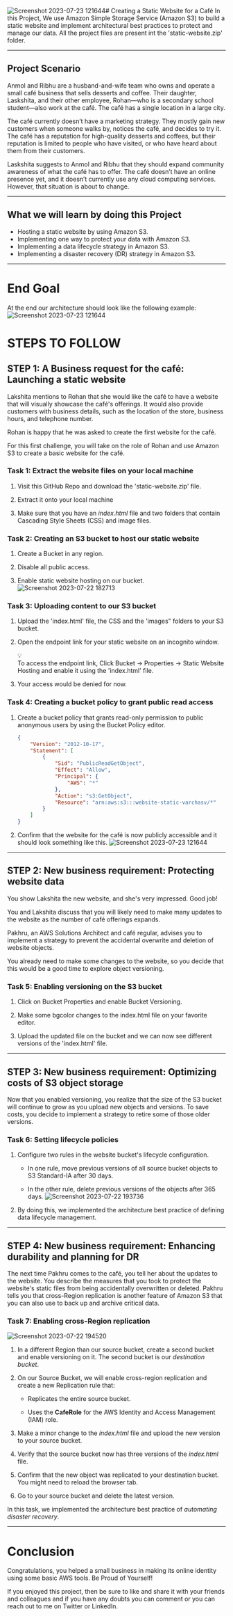 ![Screenshot 2023-07-23 121644](https://github.com/VarchasvH/s3-statc-website/assets/100064742/64a69a59-078e-4ae7-a423-008ddb4350c5)# Creating a Static Website for a Café
In this Project, We use Amazon Simple Storage Service (Amazon S3) to build a static website and implement architectural best practices to protect and manage our data. All the project files are present int the 'static-website.zip' folder.

---

## Project Scenario

Anmol and Ribhu are a husband-and-wife team who owns and operate a small café business that sells desserts and coffee. Their daughter, Laskshita, and their other employee, Rohan—who is a secondary school student—also work at the café. The café has a single location in a large city.

The café currently doesn’t have a marketing strategy. They mostly gain new customers when someone walks by, notices the café, and decides to try it. The café has a reputation for high-quality desserts and coffees, but their reputation is limited to people who have visited, or who have heard about them from their customers.

Laskshita suggests to Anmol and Ribhu that they should expand community awareness of what the café has to offer. The café doesn’t have an online presence yet, and it doesn’t currently use any cloud computing services. However, that situation is about to change.

---

## What we will learn by doing this Project
* Hosting a static website by using Amazon S3.
* Implementing one way to protect your data with Amazon S3.
* Implementing a data lifecycle strategy in Amazon S3.
* Implementing a disaster recovery (DR) strategy in Amazon S3.

---

# End Goal
At the end our architecture should look like the following example:
![Screenshot 2023-07-23 121644](https://github.com/VarchasvH/s3-statc-website/assets/100064742/6229f846-391c-43c6-b630-38d1112cce4b)



# STEPS TO FOLLOW
## STEP 1: A Business request for the café: Launching a static website

Lakshita mentions to Rohan that she would like the café to have a website that will visually showcase the café's offerings. It would also provide customers with business details, such as the location of the store, business hours, and telephone number.

Rohan is happy that he was asked to create the first website for the café.

For this first challenge, you will take on the role of Rohan and use Amazon S3 to create a basic website for the café.

### Task 1: Extract the website files on your local machine

1. Visit this GitHub Repo and download the 'static-website.zip' file.
    
2. Extract it onto your local machine
    
3. Make sure that you have an *index.html* file and two folders that contain Cascading Style Sheets (CSS) and image files.
    

### Task 2: **Creating an S3 bucket to host our static website**

1. Create a Bucket in any region.
    
2. Disable all public access.
    
3. Enable static website hosting on our bucket.
    ![Screenshot 2023-07-22 182713](https://github.com/VarchasvH/s3-statc-website/assets/100064742/5a5ff298-2b2f-4889-9cc4-76527eda9ff9)
   

### Task 3: **Uploading content to our S3 bucket**

1. Upload the 'index.html' file, the CSS and the 'images" folders to your S3 bucket.
    
2. Open the endpoint link for your static website on an incognito window.
    
    <div data-node-type="callout">
    <div data-node-type="callout-emoji">💡</div>
    <div data-node-type="callout-text">To access the endpoint link, Click Bucket -&gt; Properties -&gt; Static Website Hosting and enable it using the 'index.html' file.</div>
    </div>
    
3. Your access would be denied for now.

### Task 4: Creating a bucket policy to grant public read access

1. Create a bucket policy that grants read-only permission to public anonymous users by using the Bucket Policy editor.
    
    ```json
    {
        "Version": "2012-10-17",
        "Statement": [
            {
                "Sid": "PublicReadGetObject",
                "Effect": "Allow",
                "Principal": {
                    "AWS": "*"
                },
                "Action": "s3:GetObject",
                "Resource": "arn:aws:s3:::website-static-varchasv/*"
            }
        ]
    }
    ```
    
2. Confirm that the website for the café is now publicly accessible and it should look something like this.
    ![Screenshot 2023-07-23 121644](https://github.com/VarchasvH/s3-statc-website/assets/100064742/9074aa50-057f-4b3f-81f1-6c3a16895200)



---

## STEP 2: New business requirement: Protecting website data

You show Lakshita the new website, and she's very impressed. Good job!

You and Lakshita discuss that you will likely need to make many updates to the website as the number of café offerings expands.

Pakhru, an AWS Solutions Architect and café regular, advises you to implement a strategy to prevent the accidental overwrite and deletion of website objects.

You already need to make some changes to the website, so you decide that this would be a good time to explore object versioning.

### Task 5: **Enabling versioning on the S3 bucket**

1. Click on Bucket Properties and enable Bucket Versioning.
    
2. Make some bgcolor changes to the index.html file on your favorite editor.
    
3. Upload the updated file on the bucket and we can now see different versions of the 'index.html' file.
    

---

## STEP 3: New business requirement: Optimizing costs of S3 object storage

Now that you enabled versioning, you realize that the size of the S3 bucket will continue to grow as you upload new objects and versions. To save costs, you decide to implement a strategy to retire some of those older versions.

### Task 6: Setting lifecycle policies

1. Configure two rules in the website bucket's lifecycle configuration.
    
    * In one rule, move previous versions of all source bucket objects to S3 Standard-IA after 30 days.
        
    * In the other rule, delete previous versions of the objects after 365 days.
        ![Screenshot 2023-07-22 193736](https://github.com/VarchasvH/s3-statc-website/assets/100064742/ccd22f57-c484-4ce5-bc11-6d8aac1e3620)


        
2. By doing this, we implemented the architecture best practice of defining data lifecycle management.
    

---

## STEP 4: New business requirement: Enhancing durability and planning for DR

The next time Pakhru comes to the café, you tell her about the updates to the website. You describe the measures that you took to protect the website's static files from being accidentally overwritten or deleted. Pakhru tells you that cross-Region replication is another feature of Amazon S3 that you can also use to back up and archive critical data.

### Task 7: Enabling cross-Region replication
![Screenshot 2023-07-22 194520](https://github.com/VarchasvH/s3-statc-website/assets/100064742/ebd48b38-812a-4d42-a403-0c66deb8e2a7)



1. In a different Region than our source bucket, create a second bucket and enable versioning on it. The second bucket is our *destination bucket*.
    
2. On our Source Bucket, we will enable cross-region replication and create a new Replication rule that:
    
    * Replicates the entire source bucket.
        
    * Uses the **CafeRole** for the AWS Identity and Access Management (IAM) role.
        
3. Make a minor change to the *index.html* file and upload the new version to your source bucket.
    
4. Verify that the source bucket now has three versions of the *index.html* file.
    
5. Confirm that the new object was replicated to your destination bucket. You might need to reload the browser tab.
    
6. Go to your source bucket and delete the latest version.
    

In this task, we implemented the architecture best practice of *automating disaster recovery*.

---
# Conclusion

Congratulations, you helped a small business in making its online identity using some basic AWS tools. Be Proud of Yourself!


If you enjoyed this project, then be sure to like and share it with your friends and colleagues and if you have any doubts you can comment or you can reach out to me on Twitter or LinkedIn.




    











